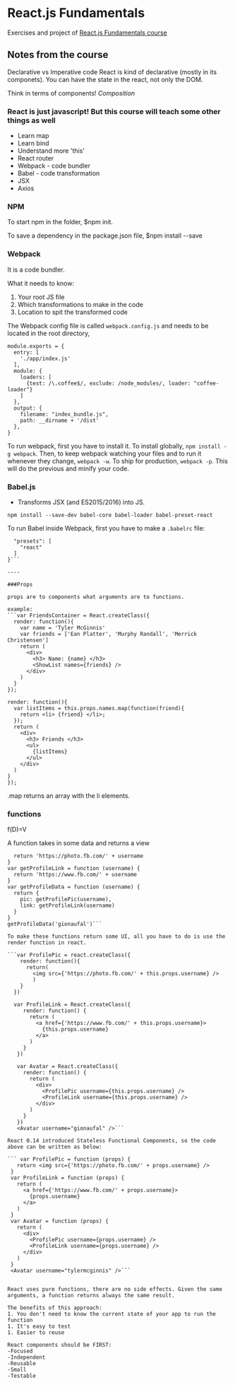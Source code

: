 # React.js Fundamentals
Exercises and project of [React.js Fundamentals course](http://courses.reactjsprogram.com/courses/reactjsfundamentals)


## Notes from the course

Declarative vs Imperative code
React is kind of declarative (mostly in its componets). You can have the state in the react, not only the DOM.

Think in terms of components! *Composition*

### React is just javascript! But this course will teach some other things as well
- Learn map
- Learn bind
- Understand more 'this'
- React router
- Webpack - code bundler
- Babel - code transformation
- JSX
- Axios


### NPM
To start npm in the folder, $npm init.

To save a dependency in the package.json file, $npm install <module> --save

### Webpack
It is a code bundler.

What it needs to know:
  1. Your root JS file
  2. Which transformations to make in the code
  3. Location to spit the transformed code

The Webpack config file is called `webpack.config.js` and needs to be located in the root directory,

```// In webpack.config.js - example with a coffeeScript loader
module.exports = {
  entry: [
    './app/index.js'
  ],
  module: {
    loaders: [
      {test: /\.coffee$/, exclude: /node_modules/, loader: "coffee-loader"}
    ]
  },
  output: {
    filename: "index_bundle.js",
    path: __dirname + '/dist'
  },
}
```

To run webpack, first you have to install it. To install globally, `npm install -g webpack`. Then, to keep webpack watching your files and to run it whenever they change, `webpack -w`. To ship for production, `webpack -p`. This will do the previous and minify your code.

### Babel.js
* Transforms JSX (and ES2015/2016) into JS.

`npm install --save-dev babel-core babel-loader babel-preset-react`

To run Babel inside Webpack, first you have to make a `.babelrc` file:

```{
  "presets": [
    "react"
  ]
}```

----

###Props

props are to components what arguments are to functions.

example:
```var FriendsContainer = React.createClass({
  render: function(){
    var name = 'Tyler McGinnis'
    var friends = ['Ean Platter', 'Murphy Randall', 'Merrick Christensen']
    return (
      <div>
        <h3> Name: {name} </h3>
        <ShowList names={friends} />
      </div>
    )
  }
});

render: function(){
  var listItems = this.props.names.map(function(friend){
    return <li> {friend} </li>;
  });
  return (
    <div>
      <h3> Friends </h3>
      <ul>
        {listItems}
      </ul>
    </div>
  )
}
});

```

.map returns an array with the li elements.

### functions

f(D)=V

A function takes in some data and returns a view

```var getProfilePic = function (username) {
  return 'https://photo.fb.com/' + username
}
var getProfileLink = function (username) {
  return 'https://www.fb.com/' + username
}
var getProfileData = function (username) {
  return {
    pic: getProfilePic(username),
    link: getProfileLink(username)
  }
}
getProfileData('gionaufal')```

To make these functions return some UI, all you have to do is use the render function in react.

```var ProfilePic = react.createClass({
    render: function(){
      return(
        <img src={'https://photo.fb.com/' + this.props.username} />
        )
    }
  })

  var ProfileLink = React.createClass({
     render: function() {
       return (
         <a href={'https://www.fb.com/' + this.props.username}>
           {this.props.username}
         </a>
       )
     }
   })

   var Avatar = React.createClass({
     render: function() {
       return (
         <div>
           <ProfilePic username={this.props.username} />
           <ProfileLink username={this.props.username} />
         </div>
       )
     }
   })
   <Avatar username="gionaufal" />```
   
React 0.14 introduced Stateless Functional Components, so the code above can be written as below:

``` var ProfilePic = function (props) {
   return <img src={'https://photo.fb.com/' + props.username} />
 }
 var ProfileLink = function (props) {
   return (
     <a href={'https://www.fb.com/' + props.username}>
       {props.username}
     </a>
   )
 }
 var Avatar = function (props) {
   return (
     <div>
       <ProfilePic username={props.username} />
       <ProfileLink username={props.username} />
     </div>
   )
 }
 <Avatar username="tylermcginnis" />```


React uses pure functions, there are no side effects. Given the same arguments, a function returns always the same result.

The benefits of this approach:
1. You don't need to know the current state of your app to run the function
1. It's easy to test
1. Easier to reuse

React components should be FIRST:
-Focused
-Independent
-Reusable
-Small
-Testable
